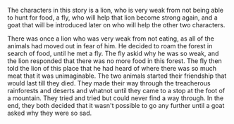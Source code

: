 The characters in this story is a lion, who is very weak from not being able to hunt for food, a fly, who will help that lion become strong again, and a goat that will be introduced later on who will help the other two characters.

There was once a lion who was very weak from not eating, as all of the animals had moved out in fear of him. He decided to roam the forest in search of food, until he met a fly. The fly askid why he was so weak, and the lion responded that there was no more food in this forest. The fly then told the lion of this place that he had heard of where there was so much meat that it was unimaginable. The two animals started their friendship that would last till they died. They made their way through the treacherous rainforests and deserts and whatnot until they came to a stop at the foot of a mountain. They tried and tried but could never find a way through. In the end, they both decided that it wasn't possible to go any further until a goat asked why they were so sad.